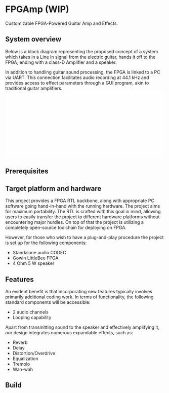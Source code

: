 # FPGAmp (WIP)
Customizable FPGA-Powered Guitar Amp and Effects.
## System overview
 Below is a block diagram representing the proposed concept of a system which takes in a Line In signal from the electric guitar, hands it off to the FPGA, ending with a class-D Amplifier and a speaker. 

In addition to handling guitar sound processing, the FPGA is linked to a PC via UART. This connection facilitates audio recording at 44.1 kHz and provides access to effect parameters through a GUI program, akin to traditional guitar amplifiers.
![System block diagram](/0.doc/block_diagram.png)
## Prerequisites
## Target platform and hardware
This project provides a FPGA RTL backbone, along with appropriate PC software going hand-in-hand with the running hardware. The project aims for maximum portability. The RTL is crafted with this goal in mind, allowing users to easily transfer the project to different hardware platforms without encountering major hurdles. On top of that the project is utilizing a completely open-source toolchain for deploying on FPGA. 

However, for those who wish to have a plug-and-play procedure the project is set up for the following components:

- Standalone audio CODEC
- Gowin LittleBee FPGA 
- 4 Ohm 5 W speaker
## Features

An evident benefit is that incorporating new features typically involves primarily additional coding work. In terms of functionality, the following standard components will be accessible:
 - 2 audio channels
 - Looping capability

Apart from transmitting sound to the speaker and effectively amplifying it, our design integrates numerous expandable effects, such as:
- Reverb
- Delay
- Distortion/Overdrive
- Equalization
- Tremolo
- Wah-wah

## Build

